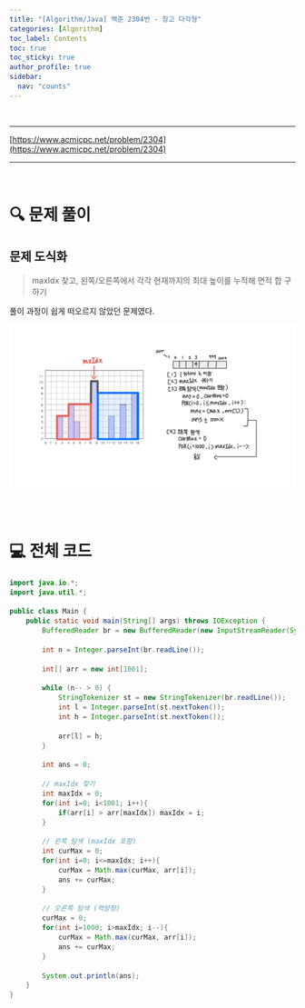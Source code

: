 ```yaml
---
title: "[Algorithm/Java] 백준 2304번 - 창고 다각형"
categories: [Algorithm]
toc_label: Contents
toc: true
toc_sticky: true
author_profile: true
sidebar:
  nav: "counts"
---
```


<br>

---

[https://www.acmicpc.net/problem/2304](https://www.acmicpc.net/problem/2304)

---

<br>

# 🔍 문제 풀이

## 문제 도식화

> maxIdx 찾고, 왼쪽/오른쪽에서 각각 현재까지의 최대 높이를 누적해 면적 합 구하기

풀이 과정이 쉽게 떠오르지 않았던 문제였다.

![assets/images/2025/2304.png](../../../assets/images/2025/2304.png)

<br><br>

# 💻 전체 코드

```java
import java.io.*;
import java.util.*;

public class Main {
    public static void main(String[] args) throws IOException {
        BufferedReader br = new BufferedReader(new InputStreamReader(System.in));

        int n = Integer.parseInt(br.readLine());

        int[] arr = new int[1001];

        while (n-- > 0) {
            StringTokenizer st = new StringTokenizer(br.readLine());
            int l = Integer.parseInt(st.nextToken());
            int h = Integer.parseInt(st.nextToken());

            arr[l] = h;
        }

        int ans = 0;

        // maxIdx 찾기
        int maxIdx = 0;
        for(int i=0; i<1001; i++){
            if(arr[i] > arr[maxIdx]) maxIdx = i;
        }

        // 왼쪽 탐색 (maxIdx 포함)
        int curMax = 0;
        for(int i=0; i<=maxIdx; i++){
            curMax = Math.max(curMax, arr[i]);
            ans += curMax;
        }

        // 오른쪽 탐색 (역방향)
        curMax = 0;
        for(int i=1000; i>maxIdx; i--){
            curMax = Math.max(curMax, arr[i]);
            ans += curMax;
        }

        System.out.println(ans);
    }
}
```

<br>
